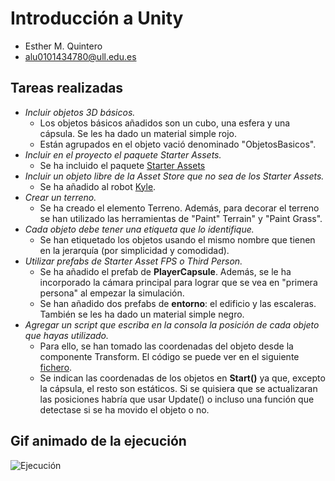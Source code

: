 # Introducción a Unity
* Esther M. Quintero
* alu0101434780@ull.edu.es

## Tareas realizadas
* _Incluir objetos 3D básicos._  
    * Los objetos básicos añadidos son un cubo, una esfera y una cápsula. Se les ha dado un material simple rojo.
    * Están agrupados en el objeto vació denominado "ObjetosBasicos".
* _Incluir  en el proyecto el paquete Starter Assets._  
    * Se ha incluido el paquete [Starter Assets](https://assetstore.unity.com/packages/essentials/starter-assets-thirdperson-updates-in-new-charactercontroller-pa-196526?srsltid=AfmBOooOfzG9vjTZm_1M6-V6_A74crJlWHGpXM7b-TEFd1_TqJ9kxvkz)
* _Incluir un objeto libre de la Asset Store que no sea de los Starter Assets._
    * Se ha añadido al robot [Kyle](https://assetstore.unity.com/packages/3d/characters/robots/robot-kyle-urp-4696?srsltid=AfmBOoo6GiIa_p6qBKas8AFZ-Wk1zVkDrreLmKzIdc5dh8IW2V4ynly2).
* _Crear un terreno._
    * Se ha creado el elemento Terreno. Además, para decorar el terreno se han utilizado las herramientas de "Paint" Terrain" y "Paint Grass".
* _Cada objeto debe tener una etiqueta que lo identifique._
    * Se han etiquetado los objetos usando el mismo nombre que tienen en la jerarquía (por simplicidad y comodidad).
* _Utilizar prefabs de Starter Asset FPS o Third Person._
    * Se ha añadido el prefab de **PlayerCapsule**. Además, se le ha incorporado la cámara principal para lograr que se vea en "primera persona" al empezar la simulación.
    * Se han añadido dos prefabs de **entorno**: el edificio y las escaleras. También se les ha dado un material simple negro.
* _Agregar un script que escriba en la consola la posición de cada objeto que hayas utilizado._
    * Para ello, se han tomado las coordenadas del objeto desde la componente Transform. El código se puede ver en el siguiente [fichero](PosicionActual.cs).
    * Se indican las coordenadas de los objetos en **Start()** ya que, excepto la cápsula, el resto son estáticos. Si se quisiera que se actualizaran las posiciones habría que usar Update() o incluso una función que detectase si se ha movido el objeto o no.

## Gif animado de la ejecución
![Ejecución](ejecucion.gif)